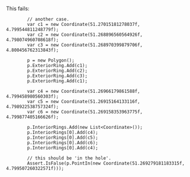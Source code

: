 This fails:
        
            // another case.
            var c1 = new Coordinate(51.27015181278037f, 4.799544811248779f);
            var c2 = new Coordinate(51.268896560564926f, 4.798074960708618f);
            var c3 = new Coordinate(51.268970399879706f, 4.800456762313843f);

            p = new Polygon();
            p.ExteriorRing.Add(c1);
            p.ExteriorRing.Add(c2);
            p.ExteriorRing.Add(c3);
            p.ExteriorRing.Add(c1);

            var c4 = new Coordinate(51.26966179861588f, 4.799458980560303f);
            var c5 = new Coordinate(51.26915164133116f, 4.798922538757324f);
            var c6 = new Coordinate(51.269158353963775f, 4.799877405166626f);

            p.InteriorRings.Add(new List<Coordinate>());
            p.InteriorRings[0].Add(c4);
            p.InteriorRings[0].Add(c5);
            p.InteriorRings[0].Add(c6);
            p.InteriorRings[0].Add(c4);

            // this should be 'in the hole'.
            Assert.IsFalse(p.PointIn(new Coordinate(51.269279181183315f, 4.799507260322571f)));